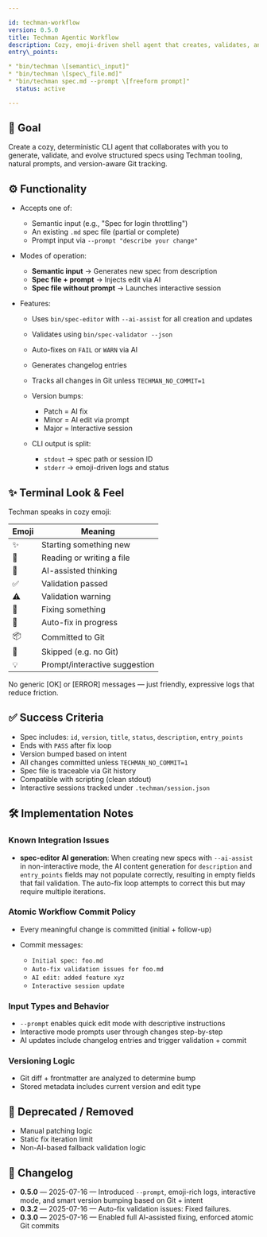 ```yaml
---

id: techman-workflow
version: 0.5.0
title: Techman Agentic Workflow
description: Cozy, emoji-driven shell agent that creates, validates, and evolves structured specs using AI, Git, and natural prompts
entry\_points:

* "bin/techman \[semantic\_input]"
* "bin/techman \[spec\_file.md]"
* "bin/techman spec.md --prompt \[freeform prompt]"
  status: active

---
```


## 🧠 Goal

Create a cozy, deterministic CLI agent that collaborates with you to generate, validate, and evolve structured specs using Techman tooling, natural prompts, and version-aware Git tracking.

## ⚙️ Functionality

* Accepts one of:

  * Semantic input (e.g., "Spec for login throttling")
  * An existing `.md` spec file (partial or complete)
  * Prompt input via `--prompt "describe your change"`

* Modes of operation:

  * **Semantic input** → Generates new spec from description
  * **Spec file + prompt** → Injects edit via AI
  * **Spec file without prompt** → Launches interactive session

* Features:

  * Uses `bin/spec-editor` with `--ai-assist` for all creation and updates
  * Validates using `bin/spec-validator --json`
  * Auto-fixes on `FAIL` or `WARN` via AI
  * Generates changelog entries
  * Tracks all changes in Git unless `TECHMAN_NO_COMMIT=1`
  * Version bumps:

    * Patch = AI fix
    * Minor = AI edit via prompt
    * Major = Interactive session
  * CLI output is split:

    * `stdout` → spec path or session ID
    * `stderr` → emoji-driven logs and status

## ✨ Terminal Look & Feel

Techman speaks in cozy emoji:

| Emoji | Meaning                       |
| ----- | ----------------------------- |
| ✨     | Starting something new        |
| 📄    | Reading or writing a file     |
| 🧠    | AI-assisted thinking          |
| ✅     | Validation passed             |
| ⚠️    | Validation warning            |
| 🐛    | Fixing something              |
| 🔁    | Auto-fix in progress          |
| 📦    | Committed to Git              |
| 🚫    | Skipped (e.g. no Git)         |
| 💡    | Prompt/interactive suggestion |

No generic \[OK] or \[ERROR] messages — just friendly, expressive logs that reduce friction.

## ✅ Success Criteria

* Spec includes: `id`, `version`, `title`, `status`, `description`, `entry_points`
* Ends with `PASS` after fix loop
* Version bumped based on intent
* All changes committed unless `TECHMAN_NO_COMMIT=1`
* Spec file is traceable via Git history
* Compatible with scripting (clean stdout)
* Interactive sessions tracked under `.techman/session.json`

## 🛠️ Implementation Notes

### Known Integration Issues

* **spec-editor AI generation**: When creating new specs with `--ai-assist` in non-interactive mode, the AI content generation for `description` and `entry_points` fields may not populate correctly, resulting in empty fields that fail validation. The auto-fix loop attempts to correct this but may require multiple iterations.

### Atomic Workflow Commit Policy

* Every meaningful change is committed (initial + follow-up)
* Commit messages:

  * `Initial spec: foo.md`
  * `Auto-fix validation issues for foo.md`
  * `AI edit: added feature xyz`
  * `Interactive session update`

### Input Types and Behavior

* `--prompt` enables quick edit mode with descriptive instructions
* Interactive mode prompts user through changes step-by-step
* AI updates include changelog entries and trigger validation + commit

### Versioning Logic

* Git diff + frontmatter are analyzed to determine bump
* Stored metadata includes current version and edit type

## 🚫 Deprecated / Removed

* Manual patching logic
* Static fix iteration limit
* Non-AI-based fallback validation logic

## 🔁 Changelog

* **0.5.0** — 2025-07-16 — Introduced `--prompt`, emoji-rich logs, interactive mode, and smart version bumping based on Git + intent
* **0.3.2** — 2025-07-16 — Auto-fix validation issues: Fixed failures.
* **0.3.0** — 2025-07-16 — Enabled full AI-assisted fixing, enforced atomic Git commits
